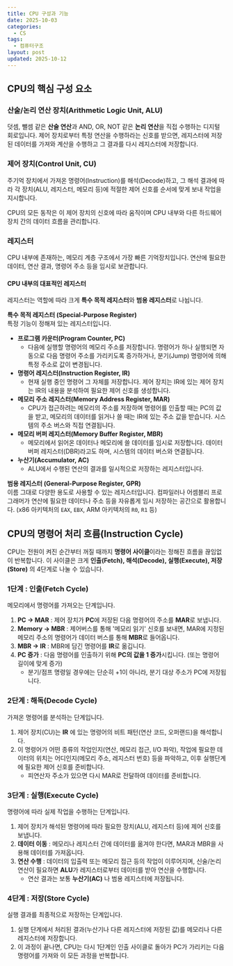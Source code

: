 ```yaml
---
title: CPU 구성과 기능
date: 2025-10-03
categories:
  - CS
tags:
  - 컴퓨터구조
layout: post
updated: 2025-10-12
---
```


## CPU의 핵심 구성 요소

### 산술/논리 연산 장치(Arithmetic Logic Unit, ALU)
덧셈, 뺄셈 같은 **산술 연산**과 AND, OR, NOT 같은 **논리 연산**을 직접 수행하는 디지털 회로입니다. 제어 장치로부터 특정 연산을 수행하라는 신호를 받으면, 레지스터에 저장된 데이터를 가져와 계산을 수행하고 그 결과를 다시 레지스터에 저장합니다.

### 제어 장치(Control Unit, CU)
주기억 장치에서 가져온 명령어(Instruction)를 해석(Decode)하고, 그 해석 결과에 따라 각 장치(ALU, 레지스터, 메모리 등)에 적절한 제어 신호를 순서에 맞게 보내 작업을 지시합니다.

CPU의 모든 동작은 이 제어 장치의 신호에 따라 움직이며 CPU 내부와 다른 하드웨어 장치 간의 데이터 흐름을 관리합니다.

### 레지스터
CPU 내부에 존재하는, 메모리 계층 구조에서 가장 빠른 기억장치입니다. 연산에 필요한 데이터, 연산 결과, 명령어 주소 등을 임시로 보관합니다.

#### CPU 내부의 대표적인 레지스터
레지스터는 역할에 따라 크게 **특수 목적 레지스터**와 **범용 레지스터**로 나뉩니다.

**특수 목적 레지스터 (Special-Purpose Register)**  
특정 기능이 정해져 있는 레지스터입니다.

- **프로그램 카운터(Program Counter, PC)**
	- 다음에 실행할 명령어의 메모리 주소를 저장합니다. 명령어가 하나 실행되면 자동으로 다음 명령어 주소를 가리키도록 증가하거나, 분기(Jump) 명령어에 의해 특정 주소로 값이 변경됩니다.
- **명령어 레지스터(Instruction Register, IR)**
	- 현재 실행 중인 명령어 그 자체를 저장합니다. 제어 장치는 IR에 있는 제어 장치는 IR의 내용을 분석하여 필요한 제어 신호를 생성합니다.
- **메모리 주소 레지스터(Memory Address Register, MAR)**
	- CPU가 접근하려는 메모리의 주소를 저장하며 명령어를 인출할 때는 PC의 값을 받고, 메모리의 데이터를 읽거나 쓸 때는 IR에 있는 주소 값을 받습니다. 시스템의 주소 버스와 직접 연결됩니다.
- **메모리 버퍼 레지스터(Memory Buffer Register, MBR)**
	- 메모리에서 읽어온 데이터나 메모리에 쓸 데이터를 임시로 저장합니다. 데이터 버퍼 레지스터(DBR)라고도 하며, 시스템의 데이터 버스와 연결됩니다.
- **누산기(Accumulator, AC)**
	- ALU에서 수행된 연산의 결과를 일시적으로 저장하는 레지스터입니다.

**범용 레지스터 (General-Purpose Register, GPR)**  
이름 그대로 다양한 용도로 사용할 수 있는 레지스터입니다. 컴파일러나 어셈블리 프로그래머가 연산에 필요한 데이터나 주소 등을 자유롭게 임시 저장하는 공간으로 활용합니다. (x86 아키텍처의 `EAX`, `EBX`, ARM 아키텍처의 `R0`, `R1` 등)

## CPU의 명령어 처리 흐름(Instruction Cycle)
CPU는 전원이 켜진 순간부터 꺼질 때까지 **명령어 사이클**이라는 정해진 흐름을 끊임없이 반복합니다. 이 사이클은 크게 **인출(Fetch), 해석(Decode), 실행(Execute), 저장(Store)** 의 4단계로 나눌 수 있습니다.

### 1단계 : 인출(Fetch Cycle)
메모리에서 명령어를 가져오는 단계입니다.

1. **PC → MAR** : 제어 장치가 **PC**에 저장된 다음 명령어의 주소를 **MAR**로 보냅니다.
2. **Memory → MBR** : 제어버스를 통해 '메모리 읽기' 신호를 보내면, MAR에 지정된 메모리 주소의 명령어가 데이터 버스를 통해 **MBR**로 들어옵니다.
3. **MBR → IR** : MBR에 담긴 명령어를 **IR**로 옮깁니다.
4. **PC 증가** : 다음 명령어를 인출하기 위해 **PC의 값을 1 증가**시킵니다. (또는 명령어 길이에 맞게 증가)
	- 분기/점프 명령일 경우에는 단순히 +1이 아니라, 분기 대상 주소가 PC에 저장됩니다.

### 2단계 : 해독(Decode Cycle)
가져온 명령어를 분석하는 단계입니다.

1. 제어 장치(CU)는 **IR** 에 있는 명령어의 비트 패턴(연산 코드, 오퍼랜드)을 해석합니다.
2. 이 명령어가 어떤 종류의 작업인지(연산, 메모리 접근, I/O 파악), 작업에 필요한 데이터의 위치는 어디인지(메모리 주소, 레지스터 번호) 등을 파악하고, 이후 실행단계에 필요한 제어 신호를 준비합니다.
	- 피연산자 주소가 있으면 다시 MAR로 전달하여 데이터를 준비합니다.

### 3단계 : 실행(Execute Cycle)
명령어에 따라 실제 작업을 수행하는 단계입니다.

1. 제어 장치가 해석된 명령어에 따라 필요한 장치(ALU, 레지스터 등)에 제어 신호를 보냅니다.
2. **데이터 이동** : 메모리나 레지스터 간에 데이터를 옮겨야 한다면, MAR과 MBR을 사용해 데이터를 가져옵니다.
3. **연산 수행** : 데이터의 입출력 또는 메모리 접근 등의 작업이 이루어지며, 신술/논리 연산이 필요하면 **ALU**가 레지스터로부터 데이터를 받아 연산을 수행합니다.
	- 연산 결과는 보통 **누산기(AC)** 나 범용 레지스터에 저장됩니다.

### 4단계 : 저장(Store Cycle)
실행 결과를 최종적으로 저장하는 단계입니다.

1. 실행 단계에서 처리된 결과(누산기나 다른 레지스터에 저장된 값)를 메모리나 다른 레지스터에 저장합니다.
2. 이 과정이 끝나면, CPU는 다시 1단계인 인출 사이클로 돌아가 PC가 가리키는 다음 명령어를 가져와 이 모든 과정을 반복합니다.


